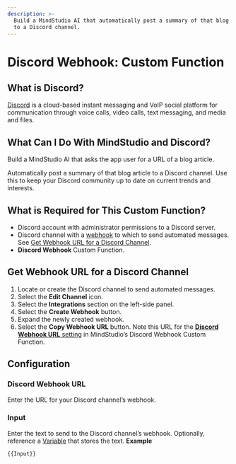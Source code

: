 ```yaml
---
description: >-
  Build a MindStudio AI that automatically post a summary of that blog article
  to a Discord channel.
---
```


# Discord Webhook: Custom Function

## What is Discord?

[Discord](https://discord.com/) is a cloud-based instant messaging and VoIP social platform for communication through voice calls, video calls, text messaging, and media and files.

## What Can I Do With MindStudio and Discord?

Build a MindStudio AI that asks the app user for a URL of a blog article.

Automatically post a summary of that blog article to a Discord channel. Use this to keep your Discord community up to date on current trends and interests.

## What is Required for This Custom Function?

* Discord account with administrator permissions to a Discord server.
* Discord channel with a [webhook](https://www.webdatarocks.com/blog/webhooks-a-complete-guide-to-understanding/) to which to send automated messages. See [Get Webhook URL for a Discord Channel](discord-webhook-custom-function.md#get-webhook-url-for-a-discord-channel).
* **Discord Webhook** Custom Function.

## Get Webhook URL for a Discord Channel

1. Locate or create the Discord channel to send automated messages.
2. Select the **Edit Channel** icon.
3. Select the **Integrations** section on the left-side panel.
4. Select the **Create Webhook** button.
5. Expand the newly created webhook.
6. Select the **Copy Webhook URL** button. Note this URL for the [**Discord Webhook URL** setting](discord-webhook-custom-function.md#discord-webhook-url) in MindStudio’s Discord Webhook Custom Function.

## Configuration

### Discord Webhook URL

Enter the URL for your Discord channel’s webhook.

### Input

Enter the text to send to the Discord channel’s webhook. Optionally, reference a [Variable](../../user-inputs-and-variables/what-is-a-variable.md) that stores the text. **Example**

```
{{Input}}
```

